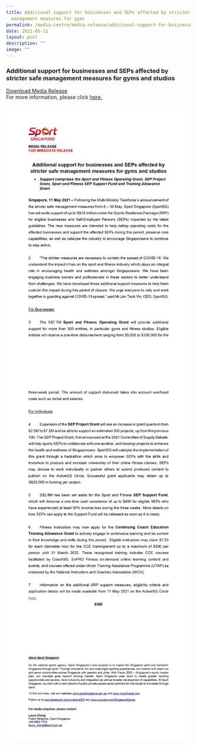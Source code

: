 ```yaml
---
title: Additional support for businesses and SEPs affected by stricter safe
  management measures for gyms
permalink: /media-centre/media-release/additional-support-for-businesses-and-seps-affected-by-stricter-safe/
date: 2021-05-11
layout: post
description: ""
image: ""
---
```

### **Additional support for businesses and SEPs affected by stricter safe management measures for gyms and studios**

[Download Media Release](/files/Media%20Centre/Media%20Release/2021/May/newMedia%20ReleaseAdditional%20support%20for%20businesses%20SEPs%20affected%20by%20stricter%20safe%20management.pdf)
<br>For more information, please click [here.](https://go.gov.sg/srp2020)

![](/images/Media%20Centre/Media%20Release/2021/May/new1Media%20ReleaseAdditional%20support%20for%20businesses%20SEPs%20affected%20by%20stricter%20safe%20management.jpeg)
![](/images/Media%20Centre/Media%20Release/2021/May/new2Media%20ReleaseAdditional%20support%20for%20businesses%20SEPs%20affected%20by%20stricter%20safe%20management.jpeg)
![](/images/Media%20Centre/Media%20Release/2021/May/new3MediaReleaseAdditionalsupportforbusinessesSEPsaffectedbystrictersafemanagementmeasuresCLEAR.jpeg)